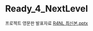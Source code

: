 # Ready_4_NextLevel

프로젝트 영문판 발표자료
[R4NL 최신본.pptx](https://github.com/hd3946/Ready_4_NextLevel/files/11561550/R4NL.pptx)
